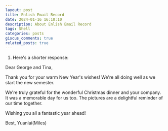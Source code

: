 ```yaml
---
layout: post
title: Enlish Email Record
date: 2024-01-16 16:10:10
description: About Enlish Email Record
tags: Shell
categories: posts
giscus_comments: true
related_posts: true
---
```




1. Here's a shorter response:

Dear George and Tina,

Thank you for your warm New Year's wishes! We're all doing well as we start the new semester.

We're truly grateful for the wonderful Christmas dinner and your company. It was a memorable day for us too. The pictures are a delightful reminder of our time together.

Wishing you all a fantastic year ahead!

Best,
Yuanlai(Miles)